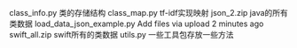 
class_info.py	  类的存储结构
class_map.py	 tf-idf实现映射
json_2.zip	java的所有类数据
load_data_json_example.py	Add files via upload	2 minutes ago
swift_all.zip	swift所有的类数据
utils.py         一些工具包存放一些方法
